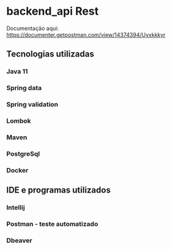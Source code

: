 # backend_api Rest
 Documentação aqui: https://documenter.getpostman.com/view/14374394/Uyxkkkyr
 
## Tecnologias utilizadas 

### Java 11
### Spring data
### Spring validation
### Lombok
### Maven
### PostgreSql
### Docker


## IDE e programas utilizados

### Intellij
### Postman - teste automatizado
### Dbeaver

